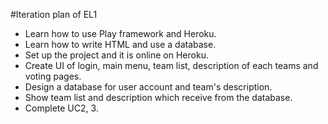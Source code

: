 #Iteration plan of EL1
- Learn how to use Play framework and Heroku.
- Learn how to write HTML and use a database.
- Set up the project and it is online on Heroku.
- Create UI of login, main menu, team list, description of each teams and voting pages.
- Design a database for user account and team's description.
- Show team list and description which receive from the database.
- Complete UC2, 3.
